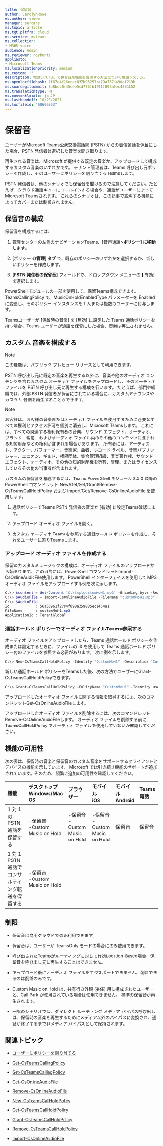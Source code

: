 ```yaml
---
title: 保留音
author: CarolynRowe
ms.author: crowe
manager: serdars
ms.topic: article
ms.tgt.pltfrm: cloud
ms.service: msteams
ms.collection:
- M365-voice
audience: Admin
ms.reviewer: roykuntz
appliesto:
- Microsoft Teams
ms.localizationpriority: medium
ms.custom: ''
description: 電話システム で保留音楽機能を管理する方法について電話システム。
ms.openlocfilehash: 7f67e4f26ecac837b93257ca79a757d49daf239b
ms.sourcegitcommit: 3a8bec0445cee5cd776fb1991f093a0ec4351852
ms.translationtype: MT
ms.contentlocale: ja-JP
ms.lasthandoff: 10/28/2021
ms.locfileid: "60605563"
---
```

# <a name="music-on-hold"></a>保留音

ユーザーがMicrosoft Teams公衆交換電話網 (PSTN) からの着信通話を保留にした場合、PSTN 発信者は選択した音楽を聞き取ります。

再生される音楽は、Microsoft が提供する既定の音楽か、アップロードして構成するカスタム音楽のいずれかです。 テナント管理者は、Teams 呼び出し元ポリシーを作成し、そのユーザーにポリシーを割り当てるTeamsします。

PSTN 発信者は、他のシナリオでも保留音を聞けるので注意してください。たとえば、クラウド通話キューにコールインする場合や、通話がユーザーによってMicrosoft Teamsされます。 これらのシナリオは、この記事で説明する機能によってカバーまたは制御されません。

## <a name="configure-music-on-hold"></a>保留音の構成

保留音を構成するには:

1.  管理センターの左側のナビゲーションTeams、[音声通話>**ポリシー] に移動します**。

2.  [ポリシー **の管理] タブ** で、既存のポリシーのいずれかを選択するか、新しいポリシーを作成します。

3.  **[PSTN 発信者の保留音]** フィールドで、ドロップダウン メニューの **[** 有効] を選択します。

PowerShell モジュールの一部を使用して、保留Teams構成できます。 TeamsCallingPolicy で、MusicOnHoldEnabledType パラメーターを Enabled に変更し、そのポリシー インスタンスを 1 人または複数のユーザーに付与します。

Teamsユーザーが [保留時の音楽] を [無効] に設定した Teams 通話ポリシーを持つ場合、Teams ユーザーが通話を保留にした場合、音楽は再生されません。

## <a name="configure-custom-music"></a>カスタム 音楽を構成する

> [!NOTE]
> この機能は、パブリック プレビュー リリースとして利用できます。

PSTN 呼び出し元に既定の音楽を再生する以外に、音楽や他のオーディオ コンテンツを含むカスタム オーディオ ファイルをアップロードし、そのオーディオ ファイルを PSTN 呼び出し元に再生する構成を行います。
たとえば、部門や組織では、外部 PSTN 発信者が保留にされている場合に、カスタムアナウンスやカスタム 音楽を再生することができます。  

> [!NOTE]
> お客様は、お客様の音楽またはオーディオ ファイルを使用するために必要なすべての権利とアクセス許可を個別に消去し、Microsoft Teamsします。 これには、すべての関連する権利保有者の音楽、サウンド エフェクト、オーディオ、ブランド、名前、およびオーディオ ファイル内のその他のコンテンツに含まれる知的財産などの権利が含まれる場合があります。 所有者には、アーティスト、アクター、パフォーマー、音楽家、曲者、レコード ラベル、音楽パブリッシャー、ユニオン、ギルド、権限団体、集合管理組織、音楽著作権、サウンド エフェクト、オーディオ、その他の知的財産権を所有、管理、またはライセンスしているその他の当事者が含まれます。

カスタムの保留音を構成するには、Teams PowerShell モジュール 2.5.0 以降の PowerShell コマンドレット New/Get/Set/Grant/Remove-CsTeamsCallHoldPolicy および Import/Get/Remove-CsOnlineAudioFile を使用します。


1. 通話ポリシーでTeams PSTN 発信者の音楽が [有効] に設定Teams確認します。 

2. アップロード オーディオ ファイルを開く。

3. カスタム オーディオ Teamsを参照する通話ホールド ポリシーを作成し、それをユーザーに割りTeamsします。

### <a name="upload-the-custom-audio-file"></a>アップロード オーディオ ファイルを作成する

保留のカスタムミュージックの構成は、オーディオ ファイルのアップロードから始まります。 この目的には、PowerShell コマンドレットImport-CsOnlineAudioFile使用します。 PowerShell インターフェイスを使用して MP3 オーディオ ファイルをアップロードする例を次に示します。

```PowerShell
C:\> $content = Get-Content "C:\tmp\customMoH1.mp3" -Encoding byte -ReadCount 0
C:\> $AudioFile = Import-CsOnlineAudioFile -FileName "customMoH1.mp3" -Content $content
C:\> $AudioFile
Id            : 56a56961f2794f098a359885ec1454a1
FileName      : customMoH1.mp3
ApplicationId : TenantGlobal
```

### <a name="reference-the-audio-file-in-a-teams-call-hold-policy"></a>通話ホールド ポリシーでオーディオ ファイルTeams参照する

オーディオ ファイルをアップロードしたら、Teams 通話ホールド ポリシーを作成または設定するときに、ファイルの ID を使用して Teams 通話ホールド ポリシー内のファイルを参照する必要があります。 次に例を示します。

```PowerShell
C:\> New-CsTeamsCallHoldPolicy -Identity "CustomMoH1" -Description "Custom MoH using CustomMoH1.mp3" -AudioFileId $AudioFile.Id
```

新しい通話ホールド ポリシーをTeamsした後、次の方法でユーザーにGrant-CsTeamsCallHoldPolicyできます。

```PowerShell
C:\> Grant-CsTeamsCallHoldPolicy -PolicyName "CustomMoH1" -Identity user1@contoso.com
```

アップロードしたオーディオ ファイルに関する情報を取得するには、次のコマンドレットGet-CsOnlineAudioFileします。

アップロードしたオーディオ ファイルを削除するには、次のコマンドレットRemove-CsOnlineAudioFileします。 オーディオ ファイルを削除する前に、TeamsCallHoldPolicy でオーディオ ファイルを使用していないか確認してください。

## <a name="feature-availability"></a>機能の可用性

次の表は、保留時の音楽と保留音のカスタム音楽をサポートするクライアントとデバイスの機能を示しています。 Microsoft では引き続き機能のサポートが追加されています。そのため、頻繁に追加の可用性を確認してください。


| 機能 | デスクトップ <br> Windows/Mac OS | ブラウザー | モバイル <br> iOS | モバイル <br> Android | Teams 電話 |
| :------------| :------- | :------- | :------- | :------- | :------- |
| 1 対 1 の PSTN 通話を保留する | -保留音<br>-Custom Music on Hold | -保留音<br>-Custom Music on Hold | -保留音<br>-Custom Music on Hold | 保留音 | 保留音 |
| 1 対 1 PSTN 通話でコンサルティング転送を保留する |-保留音<br>-Custom Music on Hold | | | | |

## <a name="restrictions"></a>制限

- 保留音は商用クラウドでのみ利用できます。

- 保留音は、ユーザーが TeamsOnly モードの場合にのみ使用できます。

- 呼び出されたTeamsがルーティングに対して有効Location-Based場合、保留音を呼び出し元に再生することはできません。

- アップロード後にオーディオ ファイルをエクスポートできません。削除できるのは削除のみです。

- Custom Music on Hold は、共有行の外観 (委任) 用に構成されたユーザーと、Call Park が使用されている場合は使用できません。 標準の保留音が再生されます。

- 一部のシナリオでは、ダイレクト ルーティング メディア バイパス呼び出しは、保留時の音楽を再生するためにメディア以外のバイパスに変換され、通話が終了するまで非メディア バイパスとして保持されます。

## <a name="related-topics"></a>関連トピック

- [ユーザーにポリシーを割り当てる](policy-assignment-overview.md)

- [Get-CsTeamsCallingPolicy](/powershell/module/skype/get-csteamscallingpolicy)

- [Set-CsTeamsCallingPolicy](/powershell/module/skype/set-csteamscallingpolicy)

- [Get-CsOnlineAudioFile](/powershell/module/skype/get-csonlineaudiofile)

- [Remove-CsOnlineAudioFile](/powershell/module/skype/remove-csonlineaudiofile)

- [New-CsTeamsCallHoldPolicy](/powershell/module/skype/new-csteamscallholdpolicy)

- [Get-CsTeamsCallHoldPolicy](/powershell/module/skype/get-csteamscallholdpolicy)

- [Grant-CsTeamsCallHoldPolicy](/powershell/module/skype/grant-csteamscallholdpolicy)

- [Remove-CsTeamsCallHoldPolicy](/powershell/module/skype/remove-csteamscallholdpolicy)

- [Import-CsOnlineAudioFile](/powershell/module/skype/import-csonlineaudiofile)